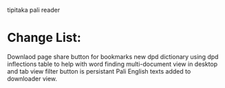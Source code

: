 tipitaka pali reader 

# Change List:
Downlaod page
share button for bookmarks
new dpd dictionary
using dpd inflections table to help with word finding
multi-document view in desktop and tab view
filter button is persistant
Pali English texts added to downloader view.
